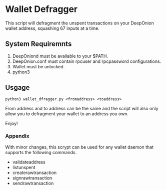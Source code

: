 # Wallet Defragger
This script will defragment the unspent transactions on your DeepOnion wallet address, squashing 67 inputs at a time.

## System Requiremnts
1. DeepOniond must be available to your $PATH.
2. DeepOnion.conf must contain rpcuser and rpcpassword configurations.
3. Wallet must be unlocked.
4. python3

## Usgage
`python3 wallet_dfragger.py <fromaddress> <toaddress>`

From address and to address can be the same and the script will also only allow you to defragment your wallet to an address you own.

Enjoy!

### Appendix
With minor changes, this scrypt can be used for any wallet daemon that supports the following commands.

* validateaddress
* listunspent
* createrawtransaction
* signrawtransaction
* sendrawtransaction
